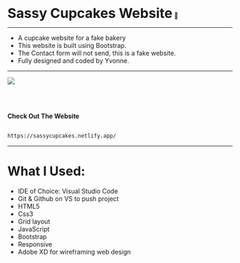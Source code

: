 <b style="font-size: 30px;">Sassy Cupcakes Website</b> :birthday:

---------------------------------------------------------------------------------------------------------------------------------------------------------------------------------

- A cupcake website for a fake bakery 
- This website is built using Bootstrap.
- The Contact form will not send, this is a fake website.
- Fully designed and coded by Yvonne.


---------------------------------------------------------------------------------------------------------------------------------------------------------------------------------
![](sassycupcakes.gif)

<br>
<br>

<b>Check Out The Website</b>
```sh
   
https://sassycupcakes.netlify.app/

   ```

---------------------------------------------------------------------------------------------------------------------------------------------------------------------------------

# What I Used:


* IDE of Choice: Visual Studio Code
* Git & Github on VS to push project
* HTML5
* Css3
* Grid layout
* JavaScript
* Bootstrap
* Responsive
* Adobe XD for wireframing web design

